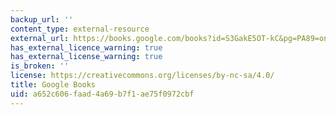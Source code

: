 ```yaml
---
backup_url: ''
content_type: external-resource
external_url: https://books.google.com/books?id=S3GakE5OT-kC&pg=PA89=onepage#v=onepage&q&f=false
has_external_licence_warning: true
has_external_license_warning: true
is_broken: ''
license: https://creativecommons.org/licenses/by-nc-sa/4.0/
title: Google Books
uid: a652c606-faad-4a69-b7f1-ae75f0972cbf
---
```

